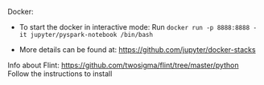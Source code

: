Docker:

- To start the docker in interactive mode:
  Run `docker run -p 8888:8888 -it jupyter/pyspark-notebook /bin/bash`

- More details can be found at: https://github.com/jupyter/docker-stacks

Info about Flint:
https://github.com/twosigma/flint/tree/master/python
Follow the instructions to install

